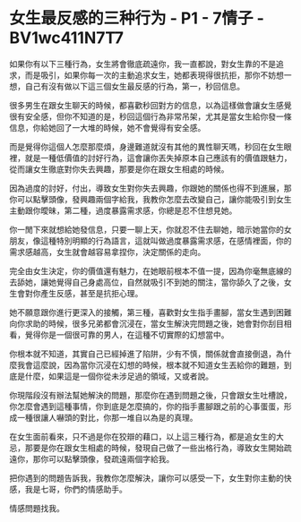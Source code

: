 # 女生最反感的三种行为 - P1 - 7情子 - BV1wc411N7T7

如果你有以下三種行為，女生將會徹底疏遠你，我一直都說，對女生靠的不是追求，而是吸引，如果你每一次的主動追求女生，她都表現得很抗拒，那你不妨想一想，自己有沒有做以下這三個女生最反感的行為，第一，秒回信息。

很多男生在跟女生聊天的時候，都喜歡秒回對方的信息，以為這樣做會讓女生感覺很有安全感，但你不知道的是，秒回這個行為非常吊架，尤其是當女生給你發一條信息，你給她回了一大堆的時候，她不會覺得有安全感。

而是覺得你這個人怎麼那麼煩，身邊難道就沒有其他的異性聊天嗎，秒回在女生眼裡，就是一種低價值的討好行為，這會讓你丟失掉原本自己應該有的價值跟魅力，從而讓女生徹底對你失去興趣，那要是你在跟女生相處的時候。

因為過度的討好，付出，導致女生對你失去興趣，你跟她的關係也得不到進展，那你可以點擊頭像，發興趣兩個字給我，我教你怎麼去改變自己，讓你能吸引到女生主動跟你曖昧，第二種，過度暴露需求感，你總是忍不住想見她。

你一閒下來就想給她發信息，只要一聊上天，你就忍不住去聊她，暗示她當你的女朋友，像這種特別明顯的行為語言，這就叫做過度暴露需求感，在感情裡面，你的需求感越高，女生就會越容易拿捏你，決定關係的走向。

完全由女生決定，你的價值還有魅力，在她眼前根本不值一提，因為你毫無底線的去舔她，讓她覺得自己身處高位，自然就吸引不到她的關注，當你舔久了之後，女生會對你產生反感，甚至是抗拒心理。

她不願意跟你進行更深入的接觸，第三種，喜歡對女生指手畫腳，當女生遇到困難向你求助的時候，很多兄弟都會沉浸在，當女生解決完問題之後，她會對你刮目相看，覺得你是一個很可靠的男人，在這種不切實際的幻想當中。

你根本就不知道，其實自己已經掉進了陷阱，少有不慎，關係就會直接倒退，為什麼我會這麼說，因為當你沉浸在幻想的時候，根本就不知道女生丟給你的難題，到底是什麼，如果這是一個你從未涉足過的領域，又或者說。

你現階段沒有辦法幫她解決的問題，那麼你在遇到問題之後，只會跟女生吐槽說，你怎麼會遇到這種事情，你到底是怎麼搞的，你的指手畫腳跟之前的心事蛋蛋，形成一種很讓人嚇頭的對比，你那一堆自以為是的真理。

在女生面前看來，只不過是你在狡辯的藉口，以上這三種行為，都是追女生的大忌，那要是你在跟女生相處的時候，發現自己做了一些出格行為，導致女生開始疏遠你，那你可以點擊頭像，發疏遠兩個字給我。

把你遇到的問題告訴我，我教你怎麼解決，讓你可以感受一下，女生對你主動的快感，我是七哥，你們的情感助手。

情感問題找我。